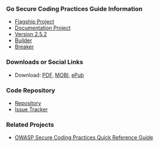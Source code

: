 ### Go Secure Coding Practices Guide Information

* [Flagship Project][0]
* [Documentation Project][1]
* [Version 2.5.2][2]
* [Builder][3]
* [Breaker][4]

### Downloads or Social Links

* Download: [PDF][5], [MOBI][6], [ePub][7]

### Code Repository

* [Repository][8]
* [Issue Tracker][9]

### Related Projects

* [OWASP Secure Coding Practices Quick Reference Guide][10]

[0]: https://www.owasp.org/index.php/OWASP_Project_Stages#tab=Incubator_Projects
[1]: https://www.owasp.org/index.php/Category:OWASP_Document
[2]: https://github.com/OWASP/Go-SCP/tree/v2.5.2
[3]: https://www.owasp.org/index.php/Builders
[4]: https://www.owasp.org/index.php/Defenders
[5]: https://github.com/OWASP/Go-SCP/blob/master/dist/go-webapp-scp.pdf
[6]: https://github.com/OWASP/Go-SCP/blob/master/dist/go-webapp-scp.mobi
[7]: https://github.com/OWASP/Go-SCP/blob/master/dist/go-webapp-scp.epub
[8]: https://github.com/OWASP/Go-SCP
[9]: https://github.com/OWASP/Go-SCP/issues
[10]: https://www.owasp.org/index.php/OWASP_Secure_Coding_Practices_-_Quick_Reference_Guide
